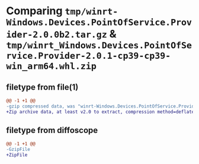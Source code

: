 # Comparing `tmp/winrt-Windows.Devices.PointOfService.Provider-2.0.0b2.tar.gz` & `tmp/winrt_Windows.Devices.PointOfService.Provider-2.0.1-cp39-cp39-win_arm64.whl.zip`

## filetype from file(1)

```diff
@@ -1 +1 @@
-gzip compressed data, was "winrt-Windows.Devices.PointOfService.Provider-2.0.0b2.tar", last modified: Sat Dec  2 18:21:43 2023, max compression
+Zip archive data, at least v2.0 to extract, compression method=deflate
```

## filetype from diffoscope

```diff
@@ -1 +1 @@
-GzipFile
+ZipFile
```

